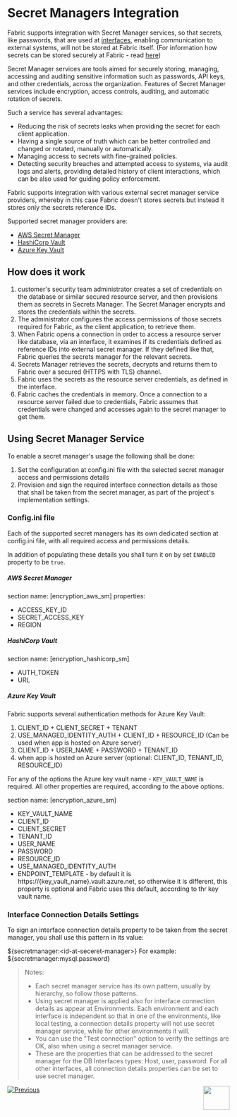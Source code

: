 # **Secret Managers Integration** 

Fabric supports integration with Secret Manager services, so that secrets, like passwords, that are used at [interfaces]("/articles/05_DB_interfaces/01_interfaces_overview.md"), enabling communication to external systems, will not be stored at Fabric itself. (For information how secrets can be stored securely at Fabric - read [here](/articles/26_fabric_security/04_fabric_interfaces_security.md))

Secret Manager services are tools aimed for securely storing, managing, accessing and auditing sensitive information such as passwords, API keys, and other credentials, across the organization. Features of Secret Manager services include encryption, access controls, auditing, and automatic rotation of secrets.

Such a service has several advantages: 

- Reducing the risk of secrets leaks when providing the secret for each client application.
- Having a single source of truth which can be better controlled and changed or rotated, manually or automatically.
- Managing access to secrets with fine-grained policies.
- Detecting security breaches and attempted access to systems, via audit logs and alerts, providing detailed history of client interactions, which can be also used for guiding policy enforcement.

Fabric supports integration with various external secret manager service providers, whereby in this case Fabric doesn't stores secrets but instead it stores only the secrets reference IDs. 

Supported secret manager providers are: 

- [AWS Secret Manager](https://aws.amazon.com/secrets-manager/)
- [HashiCorp Vault](https://www.hashicorp.com/products/vault/secrets-management)
- [Azure Key Vault](https://azure.microsoft.com/en-us/products/key-vault/)



## How does it work

1. customer's security team administrator creates a set of credentials on the database or similar secured resource server, and then provisions them as secrets in Secrets Manager. The Secret Manager encrypts and stores the credentials within the secrets.
2. The administrator configures the access permissions of those secrets required for Fabric, as the client application, to retrieve them.
3. When Fabric opens a connection in order to access a resource server like database, via an interface, it examines if its credentials defined as reference IDs into external secret manager. If they defined like that, Fabric queries the secrets manager for the relevant secrets. 
4. Secrets Manager retrieves the secrets, decrypts and returns them to Fabric over a secured (HTTPS with TLS) channel.
5. Fabric uses the secrets as the resource server credentials, as defined in the interface.
6. Fabric caches the credentials in memory. Once a connection to a resource server failed due to credentials, Fabric assumes that credentials were changed and accesses again to the secret manager to get them.



## Using Secret Manager Service

To enable a secret manager's usage the following  shall be done:

1. Set the configuration at config.ini file with the selected secret manager access and permissions details
2. Provision and sign the required interface connection details as those that shall be taken from the secret manager, as part of the project's implementation settings.

### Config.ini file

Each of the supported secret managers has its own dedicated section at config.ini file, with all required access and permissions details.

In addition of populating these details you shall turn it on by set `ENABLED` property to be `true`.

##### AWS Secret Manager

section name: [encryption_aws_sm]
properties:

* ACCESS_KEY_ID
* SECRET_ACCESS_KEY
* REGION

##### HashiCorp Vault

section name: [encryption_hashicorp_sm]

* AUTH_TOKEN
* URL

##### Azure Key Vault

Fabric supports several authentication methods for Azure Key Vault:

 1. CLIENT_ID + CLIENT_SECRET + TENANT
 2. USE_MANAGED_IDENTITY_AUTH + CLIENT_ID + RESOURCE_ID (Can be used when app is hosted on Azure server)
 3. CLIENT_ID + USER_NAME + PASSWORD + TENANT_ID
 4. when app is hosted on Azure server (optional: CLIENT_ID, TENANT_ID, RESOURCE_ID)

For any of the options the Azure key vault name - `KEY_VAULT_NAME` is required. All other properties are required, according to the above options.

section name: [encryption_azure_sm]

- KEY_VAULT_NAME
- CLIENT_ID
- CLIENT_SECRET
- TENANT_ID
- USER_NAME
- PASSWORD
- RESOURCE_ID
- USE_MANAGED_IDENTITY_AUTH
- ENDPOINT_TEMPLATE - by default it is https://{key_vault_name}.vault.azure.net, so otherwise it is different, this property is optional and Fabric uses this default, according to thr key vault name.



### Interface Connection Details Settings

 To sign an interface connection details property to be taken from the secret manager, you shall use this pattern in its value:

${secretmanager:\<id-at-seceret-manager\>}
For example: ${secretmanager:mysql.password}

> Notes: 
>
> * Each secret manager service has its own pattern, usually by hierarchy, so follow those patterns. 
> * Using secret manager is applied also for interface connection details as appear at Environments. Each environment and each interface is independent so that in one of the environments, like local testing, a connection details property will not use secret manager service, while for other environments it will. 
> * You can use the "Test connection" option to verify the settings are OK, also  when using a secret manager service.
> * These are the properties that can be addressed to the secret manager for the DB Interfaces types: Host, user, password. For all other interfaces, all connection details properties can be set to use secret manager.  





[![Previous](/articles/images/Previous.png)](/articles/26_fabric_security/04_fabric_interfaces_security.md)[<img align="right" width="60" height="54" src="/articles/images/Next.png">](/articles/26_fabric_security/05_fabric_webservices_security.md)
